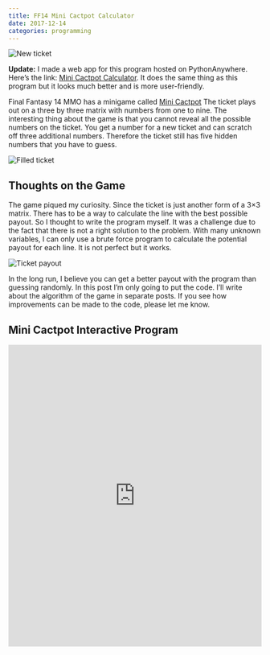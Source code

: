 ```yaml
---
title: FF14 Mini Cactpot Calculator
date: 2017-12-14
categories: programming
---
```


![New ticket](https://i.imgur.com/U3lrLcx.jpg)

**Update:** I made a web app for this program hosted on PythonAnywhere. Here’s the link: [Mini Cactpot Calculator](http://minicactpot.ml/). It does the same thing as this program but it looks much better and is more user-friendly.

Final Fantasy 14 MMO has a minigame called [Mini Cactpot](https://na.finalfantasyxiv.com/lodestone/error/unsupported_browser/?back_uri=%2Flodestone%2Fplayguide%2Fcontentsguide%2Fgoldsaucer%2Fcactpot%2F) The ticket plays out on a three by three matrix with numbers from one to nine. The interesting thing about the game is that you cannot reveal all the possible numbers on the ticket. You get a number for a new ticket and can scratch off three additional numbers. Therefore the ticket still has five hidden numbers that you have to guess.

<!--more-->

![Filled ticket](https://i.imgur.com/pnQ6EbV.jpg)

## Thoughts on the Game

The game piqued my curiosity. Since the ticket is just another form of a 3×3 matrix. There has to be a way to calculate the line with the best possible payout. So I thought to write the program myself. It was a challenge due to the fact that there is not a right solution to the problem. With many unknown variables, I can only use a brute force program to calculate the potential payout for each line. It is not perfect but it works.

![Ticket payout](https://i.imgur.com/ofVEfMq.jpg)

In the long run, I believe you can get a better payout with the program than guessing randomly. In this post I’m only going to put the code. I’ll write about the algorithm of the game in separate posts. If you see how improvements can be made to the code, please let me know.

## Mini Cactpot Interactive Program


<iframe src="https://trinket.io/embed/python/fac4b65d9a" width="100%" height="600" frameborder="0" marginwidth="0" marginheight="0" allowfullscreen></iframe>
